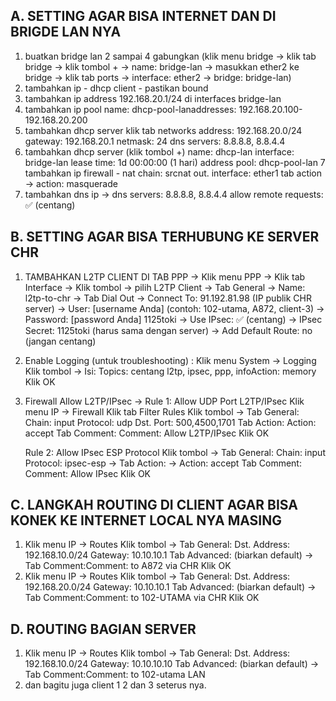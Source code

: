 
## A. SETTING AGAR BISA INTERNET DAN DI BRIGDE LAN NYA
  1. buatkan bridge lan 2 sampai 4 gabungkan (klik menu bridge → klik tab bridge → klik tombol + → name: bridge-lan → masukkan ether2 ke bridge → klik tab ports → interface: ether2 → bridge: bridge-lan)
  2. tambahkan ip - dhcp client - pastikan bound
  3. tambahkan ip address 192.168.20.1/24 di interfaces bridge-lan
  4. tambahkan ip pool name: dhcp-pool-lanaddresses: 192.168.20.100-192.168.20.200
  5. tambahkan dhcp server klik tab networks address: 192.168.20.0/24 gateway: 192.168.20.1 netmask: 24 dns servers: 8.8.8.8, 8.8.4.4
  6. tambahkan dhcp server (klik tombol +) name: dhcp-lan interface: bridge-lan lease time: 1d 00:00:00 (1 hari) address pool: dhcp-pool-lan
  7 tambahkan ip firewall - nat chain: srcnat out. interface: ether1 tab action → action: masquerade
  8. tambahkan dns ip → dns servers: 8.8.8.8, 8.8.4.4 allow remote requests: ✅ (centang)
        
## B. SETTING AGAR BISA TERHUBUNG KE SERVER CHR 
   1. TAMBAHKAN L2TP CLIENT DI TAB PPP → Klik menu PPP → Klik tab Interface → Klik tombol → pilih L2TP Client  → Tab General  → Name: l2tp-to-chr → Tab Dial Out → Connect To: 91.192.81.98 (IP publik CHR server) → User: [username Anda] (contoh: 102-utama, A872, client-3)  → Password: [password Anda] 1125toki → Use IPsec: ✅ (centang)  → IPsec Secret: 1125toki (harus sama dengan server) → Add Default Route: no (jangan centang)              
     
   2. Enable Logging (untuk troubleshooting) : Klik menu System → Logging Klik tombol → Isi: Topics: centang l2tp, ipsec, ppp, infoAction: memory Klik OK
    
   3. Firewall Allow L2TP/IPsec →
      Rule 1: Allow UDP Port L2TP/IPsec Klik menu IP → Firewall Klik tab Filter Rules Klik tombol → Tab General: Chain: input Protocol: udp Dst. Port: 500,4500,1701 Tab Action: Action: accept Tab Comment: Comment: Allow L2TP/IPsec Klik OK
    
        Rule 2: Allow IPsec ESP Protocol Klik tombol → Tab General: Chain: input Protocol: ipsec-esp → Tab Action: → Action: accept Tab Comment: Comment: Allow IPsec Klik OK


## C. LANGKAH ROUTING DI CLIENT AGAR BISA KONEK KE INTERNET LOCAL NYA MASING 
 1. Klik menu IP → Routes Klik tombol → Tab General: Dst. Address: 192.168.10.0/24 Gateway: 10.10.10.1 Tab Advanced: (biarkan default) → Tab Comment:Comment: to A872 via CHR Klik OK
 2. Klik menu IP → Routes Klik tombol → Tab General: Dst. Address: 192.168.20.0/24 Gateway: 10.10.10.1 Tab Advanced: (biarkan default) → Tab Comment:Comment: to 102-UTAMA via CHR Klik OK

## D. ROUTING BAGIAN SERVER
 1. Klik menu IP → Routes Klik tombol → Tab General: Dst. Address: 192.168.10.0/24 Gateway: 10.10.10.10 Tab Advanced: (biarkan default) → Tab Comment:Comment: to  102-utama LAN
 2. dan bagitu juga client 1 2 dan 3 seterus nya.


